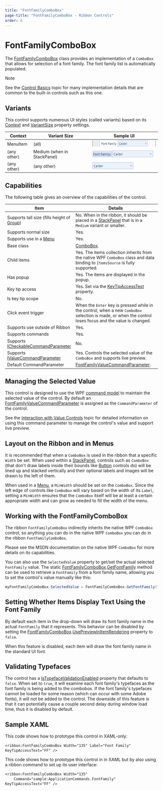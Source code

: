 ```yaml
---
title: "FontFamilyComboBox"
page-title: "FontFamilyComboBox - Ribbon Controls"
order: 6
---
```

# FontFamilyComboBox

The [FontFamilyComboBox](xref:@ActiproUIRoot.Controls.Ribbon.Controls.FontFamilyComboBox) class provides an implementation of a `ComboBox` that allows for selection of a font family.  The font family list is automatically populated.

> [!NOTE]
> See the [Control Basics](../control-basics.md) topic for many implementation details that are common to the built-in controls such as this one.

## Variants

This control supports numerous UI styles (called variants) based on its [Context](xref:@ActiproUIRoot.Controls.Ribbon.Controls.Primitives.ControlBase.Context) and [VariantSize](xref:@ActiproUIRoot.Controls.Ribbon.Controls.Primitives.ControlBase.VariantSize) property settings.

| Context | Variant Size | Sample UI |
|-----|-----|-----|
| MenuItem | (all) | ![Screenshot](../../images/fontfamilycombobox-menu-item-medium.gif) |
| (any other) | Medium (when in StackPanel) | ![Screenshot](../../images/fontfamilycombobox-medium.gif) |
| (any other) | (any other) | ![Screenshot](../../images/fontfamilycombobox-small.gif) |

## Capabilities

The following table gives an overview of the capabilities of the control.

| Item | Details |
|-----|-----|
| Supports tall size (fills height of [Group](../miscellaneous/group.md)) | No.  When in the ribbon, it should be placed in a [StackPanel](../layout/stackpanel.md) that is in a `Medium` variant or smaller. |
| Supports normal size | Yes. |
| Supports use in a [Menu](../miscellaneous/menu.md) | Yes. |
| Base class | [ComboBox](xref:@ActiproUIRoot.Controls.Ribbon.Controls.ComboBox). |
| Child items | Yes.  The items collection inherits from the native WPF `ComboBox` class and data binding to `ItemsSource` is fully supported. |
| Has popup | Yes.  The items are displayed in the popup. |
| Key tip access | Yes.  Set via the [KeyTipAccessText](xref:@ActiproUIRoot.Controls.Ribbon.Controls.Primitives.ComboBoxBase.KeyTipAccessText) property. |
| Is key tip scope | No. |
| Click event trigger | When the `Enter` key is pressed while in the control, when a new `ComboBox` selection is made, or when the control loses focus and the value is changed. |
| Supports use outside of Ribbon | Yes. |
| Supports commands | Yes. |
| Supports [ICheckableCommandParameter](xref:@ActiproUIRoot.Controls.Ribbon.Input.ICheckableCommandParameter) | No. |
| Supports [IValueCommandParameter](xref:@ActiproUIRoot.Controls.Ribbon.Input.IValueCommandParameter) | Yes.  Controls the selected value of the `ComboBox` and supports live preview. |
| Default CommandParameter | [FontFamilyValueCommandParameter](xref:@ActiproUIRoot.Controls.Ribbon.Input.FontFamilyValueCommandParameter). |

## Managing the Selected Value

This control is designed to use the WPF [command model](../../command-model/index.md) to maintain the selected value of the control.  By default an [FontFamilyValueCommandParameter](xref:@ActiproUIRoot.Controls.Ribbon.Input.FontFamilyValueCommandParameter) is assigned as the `CommandParameter` of the control.

See the [Interaction with Value Controls](../../command-model/value-controls.md) topic for detailed information on using this command parameter to manage the control's value and support live preview.

## Layout on the Ribbon and in Menus

It is recommended that when a `ComboBox` is used in the ribbon that a specific `Width` be set.  When used within a [StackPanel](../layout/stackpanel.md), controls such as `ComboBox` (that don't draw labels inside their bounds like [Button](button.md) controls do) will be lined up and stacked vertically and their optional labels and images will be drawn to the left of them.

When used in a [Menu](../miscellaneous/menu.md), a `MinWidth` should be set on the `ComboBox`.  Since the left edge of controls like `ComboBox` will vary based on the width of its `Label`, setting a `MinWidth` ensures that the `ComboBox` itself will be at least a certain appropriate width and can grow as needed to fill the width of the menu.

## Working with the FontFamilyComboBox

The ribbon `FontFamilyComboBox` indirectly inherits the native WPF `ComboBox` control, so anything you can do in the native WPF `ComboBox` you can do in the ribbon `FontFamilyComboBox`.

Please see the MSDN documentation on the native WPF `ComboBox` for more details on its capabilities.

You can also use the `SelectedValue` property to get/set the actual selected `FontFamily` value.  The static [FontFamilyComboBox](xref:@ActiproUIRoot.Controls.Ribbon.Controls.FontFamilyComboBox).[GetFontFamily](xref:@ActiproUIRoot.Controls.Ribbon.Controls.FontFamilyComboBox.GetFontFamily*) method can be used to retrieve a `FontFamily` from a font family name, allowing you to set the control's value manually like this:

```csharp
myFontFamilyComboBox.SelectedValue = FontFamilyComboBox.GetFontFamily("Courier New");
```

## Setting Whether Items Display Text Using the Font Family

By default each item in the drop-down will draw its font family name in the actual `FontFamily` that it represents.  This behavior can be disabled by setting the [FontFamilyComboBox](xref:@ActiproUIRoot.Controls.Ribbon.Controls.FontFamilyComboBox).[UsePreviewInItemRendering](xref:@ActiproUIRoot.Controls.Ribbon.Controls.FontFamilyComboBox.UsePreviewInItemRendering) property to `false`.

When this feature is disabled, each item will draw the font family name in the standard UI font.

## Validating Typefaces

The control has a [IsTypefaceValidationEnabled](xref:@ActiproUIRoot.Controls.Ribbon.Controls.FontFamilyComboBox.IsTypefaceValidationEnabled) property that defaults to `false`.  When set to `true`, it will examine each font family's typefaces as the font family is being added to the combobox.  If the font family's typefaces cannot be loaded for some reason (which can occur with some Adobe fonts), it will not be added to the control.  The downside of this feature is that it can potentially cause a couple second delay during window load time, thus it is disabled by default.

## Sample XAML

This code shows how to prototype this control in XAML-only:

```xaml
<ribbon:FontFamilyComboBox Width="135" Label="Font Family" KeyTipAccessText="FF" />
```

This code shows how to prototype this control in in XAML but by also using a ribbon command to set up its user interface:

```xaml
<ribbon:FontFamilyComboBox Width="135" 
	Command="sample:ApplicationCommands.FontFamily" KeyTipAccessText="FF" />
```
